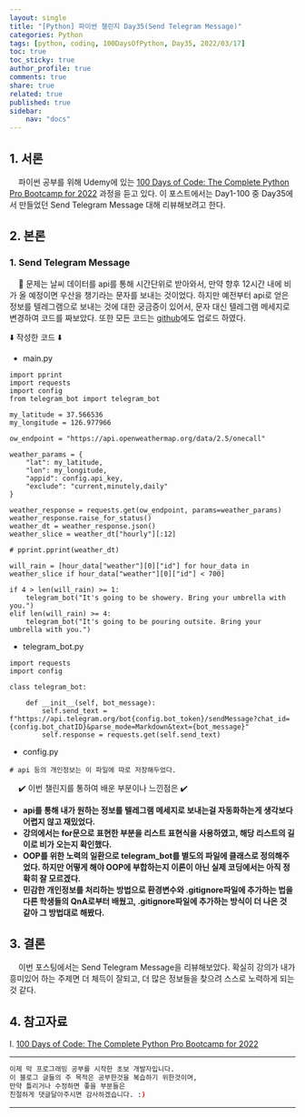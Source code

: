 ```yaml
---
layout: single
title: "[Python] 파이썬 챌린지 Day35(Send Telegram Message)"
categories: Python
tags: [python, coding, 100DaysOfPython, Day35, 2022/03/17]
toc: true
toc_sticky: true
author_profile: true
comments: true
share: true
related: true
published: true
sidebar: 
    nav: "docs"
---
```


## 1. 서론  

&nbsp;&nbsp;&nbsp;&nbsp;파이썬 공부를 위해 Udemy에 있는 [100 Days of Code: The Complete Python Pro Bootcamp for 2022](https://www.udemy.com/course/100-days-of-code/) 과정을 듣고 있다. 이 포스트에서는 Day1-100 중 Day35에서 만들었던 Send Telegram Message 대해 리뷰해보려고 한다.

## 2. 본론  

### 1. Send Telegram Message  

&nbsp;&nbsp;&nbsp;&nbsp;🤔 문제는 날씨 데이터를 api를 통해 시간단위로 받아와서, 만약 향후 12시간 내에 비가 올 예정이면 우산을 챙기라는 문자를 보내는 것이었다. 하지만 예전부터 api로 얻은 정보를 텔레그램으로 보내는 것에 대한 궁금증이 있어서, 문자 대신 텔레그램 메세지로 변경하여 코드를 짜보았다. 또한 모든 코드는 [github](https://github.com/slowkoding/The-Complete-Python-Pro-Bootcamp-for-2022/tree/main/day35(send_telegram_message))에도 업로드 하였다.   

⬇️ 작성한 코드 ⬇️  

- main.py

```
import pprint
import requests
import config
from telegram_bot import telegram_bot

my_latitude = 37.566536
my_longitude = 126.977966

ow_endpoint = "https://api.openweathermap.org/data/2.5/onecall"

weather_params = {
    "lat": my_latitude,
    "lon": my_longitude,
    "appid": config.api_key,
    "exclude": "current,minutely,daily"
}

weather_response = requests.get(ow_endpoint, params=weather_params)
weather_response.raise_for_status()
weather_dt = weather_response.json()
weather_slice = weather_dt["hourly"][:12]

# pprint.pprint(weather_dt)

will_rain = [hour_data["weather"][0]["id"] for hour_data in weather_slice if hour_data["weather"][0]["id"] < 700]

if 4 > len(will_rain) >= 1:
    telegram_bot("It's going to be showery. Bring your umbrella with you.")
elif len(will_rain) >= 4:
    telegram_bot("It's going to be pouring outsite. Bring your umbrella with you.")
```  

- telegram_bot.py

```
import requests
import config

class telegram_bot:
    
    def __init__(self, bot_message):
        self.send_text = f"https://api.telegram.org/bot{config.bot_token}/sendMessage?chat_id={config.bot_chatID}&parse_mode=Markdown&text={bot_message}"
        self.response = requests.get(self.send_text)
```

- config.py

```
# api 등의 개인정보는 이 파일에 따로 저장해두었다. 
```

&nbsp;&nbsp;&nbsp;&nbsp;✔️ 이번 챌린지를 통하여 배운 부분이나 느낀점은 ✔️
- <b>api를 통해 내가 원하는 정보를 텔레그램 메세지로 보내는걸 자동화하는게 생각보다 어렵지 않고 재밌었다.</b>
- <b>강의에서는 for문으로 표현한 부분을 리스트 표현식을 사용하였고, 해당 리스트의 길이로 비가 오는지 확인했다.</b>
- <b>OOP를 위한 노력의 일환으로 telegram_bot를 별도의 파일에 클래스로 정의해주었다. 하지만 어떻게 해야 OOP에 부합하는지 이론이 아닌 실제 코딩에서는 아직 정확히 잘 모르겠다.</b>
- <b>민감한 개인정보를 처리하는 방법으로 환경변수와 .gitignore파일에 추가하는 법을 다른 학생들의 QnA로부터 배웠고, .gitignore파일에 추가하는 방식이 더 나은 것 같아 그 방법대로 해봤다.</b>  

## 3. 결론  

&nbsp;&nbsp;&nbsp;&nbsp;이번 포스팅에서는 Send Telegram Message을 리뷰해보았다. 확실히 강의가 내가 흥미있어 하는 주제면 더 체득이 잘되고, 더 많은 정보들을 찾으려 스스로 노력하게 되는 것 같다.

## 4. 참고자료  

Ⅰ. [100 Days of Code: The Complete Python Pro Bootcamp for 2022](https://www.udemy.com/course/100-days-of-code/)

---

```bash
이제 막 프로그래밍 공부를 시작한 초보 개발자입니다.
이 블로그 글들의 주 목적은 공부한것을 복습하기 위한것이며, 
만약 틀리거나 수정하면 좋을 부분들은
친절하게 댓글달아주시면 감사하겠습니다. :)
```

---